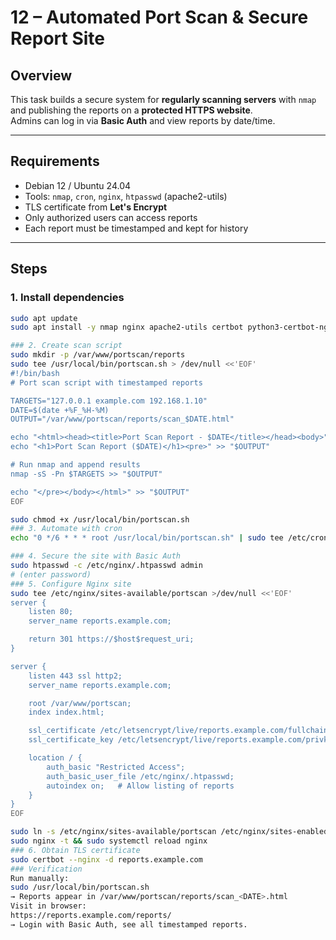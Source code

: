 # 12 – Automated Port Scan & Secure Report Site

## Overview
This task builds a secure system for **regularly scanning servers** with `nmap` and publishing the reports on a **protected HTTPS website**.  
Admins can log in via **Basic Auth** and view reports by date/time.  

---

## Requirements
- Debian 12 / Ubuntu 24.04  
- Tools: `nmap`, `cron`, `nginx`, `htpasswd` (apache2-utils)  
- TLS certificate from **Let's Encrypt**  
- Only authorized users can access reports  
- Each report must be timestamped and kept for history  

---

## Steps

### 1. Install dependencies
```bash
sudo apt update
sudo apt install -y nmap nginx apache2-utils certbot python3-certbot-nginx

### 2. Create scan script
sudo mkdir -p /var/www/portscan/reports
sudo tee /usr/local/bin/portscan.sh > /dev/null <<'EOF'
#!/bin/bash
# Port scan script with timestamped reports

TARGETS="127.0.0.1 example.com 192.168.1.10"
DATE=$(date +%F_%H-%M)
OUTPUT="/var/www/portscan/reports/scan_$DATE.html"

echo "<html><head><title>Port Scan Report - $DATE</title></head><body>" > "$OUTPUT"
echo "<h1>Port Scan Report ($DATE)</h1><pre>" >> "$OUTPUT"

# Run nmap and append results
nmap -sS -Pn $TARGETS >> "$OUTPUT"

echo "</pre></body></html>" >> "$OUTPUT"
EOF

sudo chmod +x /usr/local/bin/portscan.sh
### 3. Automate with cron
echo "0 */6 * * * root /usr/local/bin/portscan.sh" | sudo tee /etc/cron.d/portscan

### 4. Secure the site with Basic Auth
sudo htpasswd -c /etc/nginx/.htpasswd admin
# (enter password)
### 5. Configure Nginx site
sudo tee /etc/nginx/sites-available/portscan >/dev/null <<'EOF'
server {
    listen 80;
    server_name reports.example.com;

    return 301 https://$host$request_uri;
}

server {
    listen 443 ssl http2;
    server_name reports.example.com;

    root /var/www/portscan;
    index index.html;

    ssl_certificate /etc/letsencrypt/live/reports.example.com/fullchain.pem;
    ssl_certificate_key /etc/letsencrypt/live/reports.example.com/privkey.pem;

    location / {
        auth_basic "Restricted Access";
        auth_basic_user_file /etc/nginx/.htpasswd;
        autoindex on;   # Allow listing of reports
    }
}
EOF

sudo ln -s /etc/nginx/sites-available/portscan /etc/nginx/sites-enabled/
sudo nginx -t && sudo systemctl reload nginx
### 6. Obtain TLS certificate
sudo certbot --nginx -d reports.example.com
### Verification
Run manually:
sudo /usr/local/bin/portscan.sh
→ Reports appear in /var/www/portscan/reports/scan_<DATE>.html
Visit in browser:
https://reports.example.com/reports/
→ Login with Basic Auth, see all timestamped reports.
